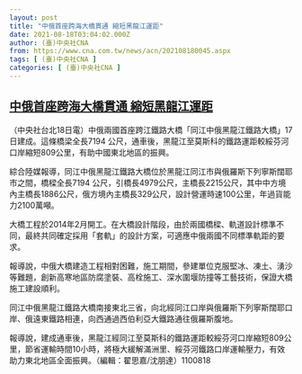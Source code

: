 ```yaml
---
layout: post
title: "中俄首座跨海大橋貫通 縮短黑龍江運距"
date: 2021-08-18T03:04:02.000Z
author: (臺)中央社CNA
from: https://www.cna.com.tw/news/acn/202108180045.aspx
tags: [ (臺)中央社CNA ]
categories: [ (臺)中央社CNA ]
---
```

<!--1629255842000-->
[中俄首座跨海大橋貫通 縮短黑龍江運距](https://www.cna.com.tw/news/acn/202108180045.aspx)
------

<div>
<div></div><div class="paragraph"><p>（中央社台北18日電）中俄兩國首座跨江鐵路大橋「同江中俄黑龍江鐵路大橋」17日建成。這條橋梁全長7194 公尺，通車後，黑龍江至莫斯科的鐵路運距較綏芬河口岸縮短809公里，有助中國東北地區的振興。</p><p>綜合陸媒報導，同江中俄黑龍江鐵路大橋位於黑龍江同江市與俄羅斯下列寧斯闊耶市之間，橋樑全長7194 公尺，引橋長4979公尺，主橋長2215公尺，其中中方境內主橋長1886公尺，俄方境內主橋長329公尺，設計營運時速100公里，年過貨能力2100萬噸。</p><p>大橋工程於2014年2月開工。在大橋設計階段，由於兩國橋樑、軌道設計標準不同，最終共同確定採用「套軌」的設計方案，可適應中俄兩國不同標準軌距的要求。</p><p>報導說，中俄大橋建造工程相對困難，施工期間，參建單位克服堅冰、凍土、湧沙等難題，創新高寒地區防腐塗裝、高栓施工、深水圍堰防撞等工藝技術，保證大橋施工建設順利。</p><p>同江中俄黑龍江鐵路大橋南接東北三省，向北經同江口岸與俄羅斯下列寧斯闊耶口岸、俄遠東鐵路相連，向西通過西伯利亞大鐵路通往俄羅斯腹地。</p><p>報導說，建成通車後，黑龍江經同江至莫斯科的鐵路運距較綏芬河口岸縮短809公里，節省運輸時間10小時，將極大緩解滿洲里、綏芬河鐵路口岸運輸壓力，有效助力東北地區全面振興。（編輯：翟思嘉/沈朋達）1100818</p></div>
</div>
